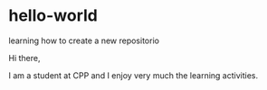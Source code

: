 # hello-world
learning how to create a new repositorio

Hi there,

I am a student at CPP  and I enjoy very much the learning activities.
